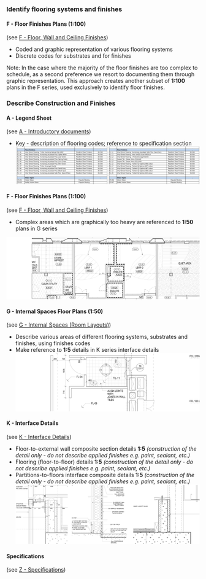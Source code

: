 ### Identify flooring systems and finishes

#### F - Floor Finishes Plans (1:100)
(see [F - Floor, Wall and Ceiling Finishes](notes/2_Alphabet/F%20-%20Floor,%20Wall%20and%20Ceiling%20Finishes.md))
- Coded and graphic representation of various flooring systems
- Discrete codes for substrates and for finishes

Note:
In the case where the majority of the floor finishes are too complex to schedule, as a second preference we resort to documenting them through graphic representation. This approach creates another subset of **1:100** plans in the F series, used exclusively to identify floor finishes.

### Describe Construction and Finishes

#### A - Legend Sheet
(see [A - Introductory documents](notes/2_Alphabet/A%20-%20Introductory%20documents.md))
- Key - description of flooring codes; reference to specification section
![01-image 4](notes/3_Building%20Components/assets/01-image%204.svg)

#### F - Floor Finishes Plans (1:100)
(see [F - Floor, Wall and Ceiling Finishes](notes/2_Alphabet/F%20-%20Floor,%20Wall%20and%20Ceiling%20Finishes.md))
- Complex areas which are graphically too heavy are referenced to **1:50** plans in G series

![02-image 4](notes/3_Building%20Components/assets/02-image%204.svg)

#### G - Internal Spaces Floor Plans (1:50)
(see [G - Internal Spaces (Room Layouts)](notes/2_Alphabet/G%20-%20Internal%20Spaces%20(Room%20Layouts).md))
- Describe various areas of different flooring systems, substrates and finishes, using finishes codes
- Make reference to **1:5** details in K series interface details
![03-image 4](notes/3_Building%20Components/assets/03-image%204.svg)

#### K - Interface Details
(see [K - Interface Details](notes/2_Alphabet/K%20-%20Interface%20Details.md))
- Floor-to-external wall composite section details **1:5** _(construction of the detail only - do not describe applied finishes e.g. paint, sealant, etc.)_
- Flooring (floor-to-floor) details **1:5** _(construction of the detail only - do not describe applied finishes e.g. paint, sealant, etc.)_
- Partitions-to-floors interface composite details **1:5** _(construction of the detail only - do not describe applied finishes e.g. paint, sealant, etc.)_
![04-image 3](notes/3_Building%20Components/assets/04-image%203.svg)

#### Specifications
(see [Z - Specifications](notes/2_Alphabet/Z%20-%20Specifications.md))
